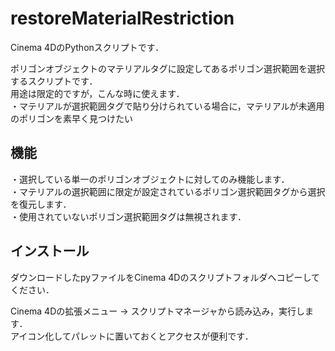 # restoreMaterialRestriction
Cinema 4DのPythonスクリプトです．

ポリゴンオブジェクトのマテリアルタグに設定してあるポリゴン選択範囲を選択するスクリプトです．  
用途は限定的ですが，こんな時に使えます．  
・マテリアルが選択範囲タグで貼り分けられている場合に，マテリアルが未適用のポリゴンを素早く見つけたい  

## 機能

・選択している単一のポリゴンオブジェクトに対してのみ機能します．  
・マテリアルの選択範囲に限定が設定されているポリゴン選択範囲タグから選択を復元します．  
・使用されていないポリゴン選択範囲タグは無視されます．  

## インストール
ダウンロードしたpyファイルをCinema 4Dのスクリプトフォルダへコピーしてください．  

Cinema 4Dの拡張メニュー → スクリプトマネージャから読み込み，実行します．  
アイコン化してパレットに置いておくとアクセスが便利です．  


